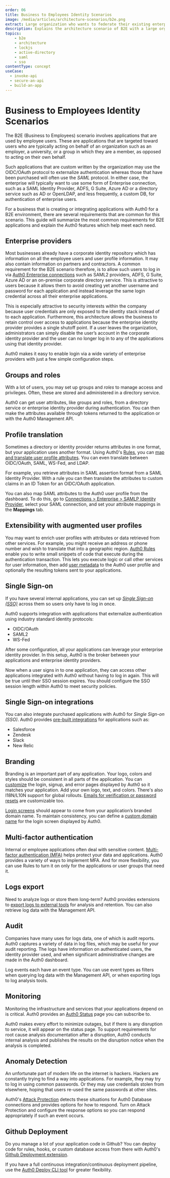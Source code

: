 ```yaml
---
order: 06
title: Business to Employees Identity Scenarios
image: /media/articles/architecture-scenarios/b2e.png
extract: Large organization who wants to federate their existing enterprise directory service to allow employees to log in to applications using their existing enterprise credentials.
description: Explains the architecture scenario of B2E with a large organization that wants to extend their existing enterprise directory service.
topics:
    - b2e
    - architecture
    - lockjs
    - active-directory
    - saml
    - sso
contentType: concept
useCase:
  - invoke-api
  - secure-an-api
  - build-an-app
---
```


# Business to Employees Identity Scenarios

The B2E (Business to Employees) scenario involves applications that are used by employee users.  These are applications that are targeted toward users who are typically acting on behalf of an organization such as an employer, a university, or a group in which they are a member, as opposed to acting on their own behalf.  

Such applications that are custom written by the organization may use the OIDC/OAuth protocol to externalize authentication whereas those that have been purchased will often use the <dfn data-key="security-assertion-markup-language">SAML</dfn> protocol. In either case, the enterprise will typically want to use some form of Enterprise connection, such as a SAML Identity Provider, ADFS, G Suite, Azure AD or a directory service such as AD or OpenLDAP, and less frequently, a custom DB, for authentication of enterprise users.

For a business that is creating or integrating applications with Auth0 for a B2E environment,  there are several requirements that are common for this scenario.  This guide will summarize the most common requirements for B2E applications and explain the Auth0 features which help meet each need.  
 
## Enterprise providers

Most businesses already have a corporate identity repository which has information on all the employee users and user profile information.  It may also contain information on partners and contractors. A common requirement for the B2E scenario therefore, is to allow such users to log in via [Auth0 Enterprise connections](/connections/identity-providers-enterprise) such as SAML2 providers, ADFS, G Suite, Azure AD or an on-premise corporate directory service.  This is attractive to users because it allows them to avoid creating yet another username and password for each application and instead leverage the same login credential across all their enterprise applications.  

This is especially attractive to security interests within the company because user credentials are only exposed to the identity stack instead of to each application.  Furthermore, this architecture allows the business to retain control over access to applications because the enterprise identity provider provides a single shutoff point.  If a user leaves the organization, administrators can simply disable the user’s account in the corporate identity provider and the user can no longer log in to any of the applications using that identity provider.  

Auth0 makes it easy to enable login via a wide variety of enterprise providers with just a few simple configuration steps.

## Groups and roles

With a lot of users, you may set up groups and <dfn data-key="role">roles</dfn> to manage access and privileges. Often, these are stored and administered in a directory service.

Auth0 can get user attributes, like groups and roles, from a directory service or enterprise identity provider during authentication. You can then make the attributes available through tokens returned to the application or with the Auth0 Management API.

## Profile translation

Sometimes a directory or identity provider returns attributes in one format, but your application uses another format. Using Auth0's [Rules](/rules/current/metadata-in-rules), you can [map and translate user profile attributes](https://auth0.com/rules/saml-attribute-mapping). You can even translate between OIDC/OAuth, SAML, WS-Fed, and LDAP.

For example, you retrieve attributes in SAML assertion format from a SAML Identity Provider. With a rule you can then translate the attributes to custom claims in an ID Token for an OIDC/OAuth application.

You can also map SAML attributes to the Auth0 user profile from the dashboard. To do this, go to [Connections > Enterprise > SAMLP Identity Provider](${manage_url}/#/connections/enterprise), select your SAML connection, and set your attribute mappings in the **Mappings** tab.

## Extensibility with augmented user profiles

You may want to enrich user profiles with attributes or data retrieved from other services. For example, you might receive an address or phone number and wish to translate that into a geographic region. [Auth0 Rules](/rules) enable you to write small snippets of code that execute during the authentication transaction. This lets you execute logic or call other services for user information, then add [user metadata](/users/concepts/overview-user-metadata) to the Auth0 user profile and optionally the resulting tokens sent to your applications.

## Single Sign-on

If you have several internal applications, you can set up <dfn data-key="single-sign-on">[Single Sign-on (SSO)](/sso)</dfn> across them so users only have to log in once.

Auth0 supports integration with applications that externalize authentication using industry standard identity protocols:

* OIDC/OAuth
* SAML2
* WS-Fed

After some configuration, all your applications can leverage your enterprise identity provider. In this setup, Auth0 is the broker between your applications and enterprise identity providers.

Now when a user signs in to one application, they can access other applications integrated with Auth0 without having to log in again. This will be true until their SSO session expires. You should configure the SSO session length within Auth0 to meet security policies.

## Single Sign-on integrations

You can also integrate purchased applications with Auth0 for <dfn data-key="single-sign-on">Single Sign-on (SSO)</dfn>. Auth0 provides [pre-built integrations](/integrations/sso) for applications such as:

* Salesforce
* Zendesk
* Slack
* New Relic

## Branding

Branding is an important part of any application. Your logo, colors and styles should be consistent in all parts of the application. You can [customize](/libraries/custom-signup) the login, signup, and error pages displayed by Auth0 so it matches your application. Add your own logo, text, and colors. There's also I18N/L10N support for global rollouts. [Emails for verification or password resets](/email/templates) are customizable too. 

[Login screens](/libraries/lock/v11/ui-customization) should appear to come from your application’s branded domain name. To maintain consistency, you can define a [custom domain name](/custom-domains) for the login screen displayed by Auth0.

## Multi-factor authentication

Internal or employee applications often deal with sensitive content. [Multi-factor authentication (MFA)](/mfa) helps protect your data and applications. Auth0 provides a variety of ways to implement MFA. And for more flexibility, you can use Rules to turn it on only for the applications or user groups that need it.

## Logs export

Need to analyze logs or store them long-term? Auth0 provides extensions to [export logs to external tools](/logs) for analysis and retention. You can also retrieve log data with the Management API.

## Audit

Companies have many uses for logs data, one of which is audit reports. Auth0 captures a variety of data in log files, which may be useful for your audit reporting. The logs have information on authenticated users, the identity provider used, and when significant administrative changes are made in the Auth0 dashboard.

Log events each have an event type. You can use event types as filters when querying log data with the Management API, or when exporting logs to log analysis tools.

## Monitoring

Monitoring the infrastructure and services that your applications depend on is critical. Auth0 provides an [Auth0 Status](https://status.auth0.com) page you can subscribe to.

Auth0 makes every effort to minimize outages, but if there is any disruption to service, it will appear on the status page. To support requirements for root cause analysis documentation after a disruption, Auth0 conducts internal analysis and publishes the results on the disruption notice when the analysis is completed.

## Anomaly Detection

An unfortunate part of modern life on the internet is hackers. Hackers are constantly trying to find a way into applications. For example, they may try to log in using common passwords. Or they may use credentials stolen from elsewhere, hoping that users re-used the same passwords at other sites.

Auth0's [Attack Protection](/attack-protection) detects these situations for Auth0 Database connections and provides options for how to respond. Turn on Attack Protection and configure the response options so you can respond appropriately if such an event occurs.

## Github Deployment

Do you manage a lot of your application code in Github? You can deploy code for rules, hooks, or custom database access from there with Auth0's [Github Deployment extension](/extensions/github-deploy).

If you have a full continuous integration/continuous deployment pipeline, use the [Auth0 Deploy CLI tool](https://github.com/auth0/auth0-deploy-cli) for greater flexibility.
